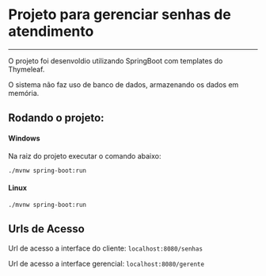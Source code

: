 # Projeto para gerenciar senhas de atendimento
---

O projeto foi desenvoldio utilizando SpringBoot com templates do Thymeleaf. 

O sistema não faz uso de banco de dados, armazenando os dados em memória.

## Rodando o projeto:
#### Windows
Na raiz do projeto executar o comando abaixo:

`./mvnw spring-boot:run`

#### Linux

`./mvnw spring-boot:run`

## Urls de Acesso

Url de acesso a interface do cliente:
`localhost:8080/senhas`

Url de acesso a interface gerencial:
`localhost:8080/gerente`

